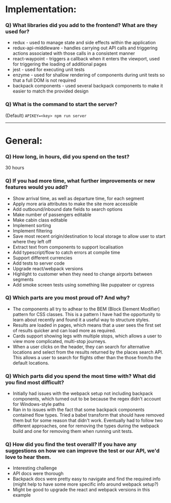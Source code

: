 # Implementation:

### Q) What libraries did you add to the frontend? What are they used for?
* redux - used to manage state and side effects within the application
* redux-api-middleware - handles carrying out API calls and triggering actions associated with those calls in a consistent manner
* react-waypoint - triggers a callback when it enters the viewport, used for triggering the loading of additional pages
* jest - used for executing unit tests
* enzyme - used for shallow rendering of components during unit tests so that a full DOM is not required
* backpack components - used several backpack components to make it easier to match the provided design

### Q) What is the command to start the server?

(Default) `APIKEY=<key> npm run server`

---

# General:

### Q) How long, in hours, did you spend on the test?
30 hours

### Q) If you had more time, what further improvements or new features would you add?
* Show arrival time, as well as departure time, for each segment
* Apply more aria attributes to make the site more accessible
* Add outbound/inbound date fields to search options
* Make number of passengers editable
* Make cabin class editable
* Implement sorting
* Implement filtering
* Save most recent origin/destination to local storage to allow user to start where they left off
* Extract text from components to support localisation
* Add typescript/flow to catch errors at compile time
* Support different currencies
* Add tests to server code
* Upgrade react/webpack versions
* Highlight to customer when they need to change airports between segments
* Add smoke screen tests using something like puppateer or cypress

### Q) Which parts are you most proud of? And why?
* The components all try to adhear to the BEM (Block Element Modifier) pattern for CSS classes. This is a pattern I have had the opportunity to learn about recently and found it a useful way to structure styles.
* Results are loaded in pages, which means that a user sees the first set of results quicker and can load more as required.
* Cards support showing legs with multiple stops, which allows a user to view more complicated, multi-stop journeys.
* When a user clicks on the header, they can search for alternative locations and select from the results returned by the places search API. This allows a user to search for flights other than the those from/to the default locations.

### Q) Which parts did you spend the most time with? What did you find most difficult?
* Initially had issues with the webpack setup not including backpack components, which turned out to be because the regex didn't account for Windows-style paths
* Ran in to issues with the fact that some backpack components contained flow types. Tried a babel transform that should have removed them but for some reason that didn't work. Eventually had to follow two different approaches, one for removing the types during the webpack build and one for removing them when running unit tests.

### Q) How did you find the test overall? If you have any suggestions on how we can improve the test or our API, we'd love to hear them.
* Interesting challenge
* API docs were thorough
* Backpack docs were pretty easy to navigate and find the required info (might help to have some more specific info around webpack setup?)
* Might be good to upgrade the react and webpack versions in this example